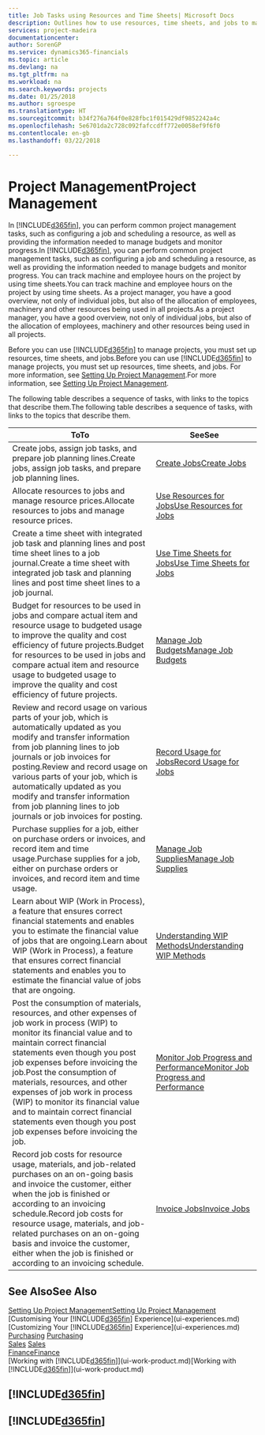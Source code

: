 ```yaml
---
title: Job Tasks using Resources and Time Sheets| Microsoft Docs
description: Outlines how to use resources, time sheets, and jobs to manage projects.
services: project-madeira
documentationcenter: 
author: SorenGP
ms.service: dynamics365-financials
ms.topic: article
ms.devlang: na
ms.tgt_pltfrm: na
ms.workload: na
ms.search.keywords: projects
ms.date: 01/25/2018
ms.author: sgroespe
ms.translationtype: HT
ms.sourcegitcommit: b34f276a764f0e828fbc1f015429df9852242a4c
ms.openlocfilehash: 5e6701da2c728c092fafccdff772e0058ef9f6f0
ms.contentlocale: en-gb
ms.lasthandoff: 03/22/2018

---
```

# <a name="project-management"></a><span data-ttu-id="dea7c-103">Project Management</span><span class="sxs-lookup"><span data-stu-id="dea7c-103">Project Management</span></span>
<span data-ttu-id="dea7c-104">In [!INCLUDE[d365fin](includes/d365fin_md.md)], you can perform common project management tasks, such as configuring a job and scheduling a resource, as well as providing the information needed to manage budgets and monitor progress.</span><span class="sxs-lookup"><span data-stu-id="dea7c-104">In [!INCLUDE[d365fin](includes/d365fin_md.md)], you can perform common project management tasks, such as configuring a job and scheduling a resource, as well as providing the information needed to manage budgets and monitor progress.</span></span> <span data-ttu-id="dea7c-105">You can track machine and employee hours on the project by using time sheets.</span><span class="sxs-lookup"><span data-stu-id="dea7c-105">You can track machine and employee hours on the project by using time sheets.</span></span> <span data-ttu-id="dea7c-106">As a project manager, you have a good overview, not only of individual jobs, but also of the allocation of employees, machinery and other resources being used in all projects.</span><span class="sxs-lookup"><span data-stu-id="dea7c-106">As a project manager, you have a good overview, not only of individual jobs, but also of the allocation of employees, machinery and other resources being used in all projects.</span></span>

<span data-ttu-id="dea7c-107">Before you can use [!INCLUDE[d365fin](includes/d365fin_md.md)] to manage projects, you must set up resources, time sheets, and jobs.</span><span class="sxs-lookup"><span data-stu-id="dea7c-107">Before you can use [!INCLUDE[d365fin](includes/d365fin_md.md)] to manage projects, you must set up resources, time sheets, and jobs.</span></span> <span data-ttu-id="dea7c-108">For more information, see [Setting Up Project Management](projects-setup-projects.md).</span><span class="sxs-lookup"><span data-stu-id="dea7c-108">For more information, see [Setting Up Project Management](projects-setup-projects.md).</span></span>  

<span data-ttu-id="dea7c-109">The following table describes a sequence of tasks, with links to the topics that describe them.</span><span class="sxs-lookup"><span data-stu-id="dea7c-109">The following table describes a sequence of tasks, with links to the topics that describe them.</span></span>

| <span data-ttu-id="dea7c-110">To</span><span class="sxs-lookup"><span data-stu-id="dea7c-110">To</span></span> | <span data-ttu-id="dea7c-111">See</span><span class="sxs-lookup"><span data-stu-id="dea7c-111">See</span></span> |
| --- | --- |
| <span data-ttu-id="dea7c-112">Create jobs, assign job tasks, and prepare job planning lines.</span><span class="sxs-lookup"><span data-stu-id="dea7c-112">Create jobs, assign job tasks, and prepare job planning lines.</span></span> |[<span data-ttu-id="dea7c-113">Create Jobs</span><span class="sxs-lookup"><span data-stu-id="dea7c-113">Create Jobs</span></span>](projects-how-create-jobs.md) |
| <span data-ttu-id="dea7c-114">Allocate resources to jobs and manage resource prices.</span><span class="sxs-lookup"><span data-stu-id="dea7c-114">Allocate resources to jobs and manage resource prices.</span></span> |[<span data-ttu-id="dea7c-115">Use Resources for Jobs</span><span class="sxs-lookup"><span data-stu-id="dea7c-115">Use Resources for Jobs</span></span>](projects-how-use-resources.md) |
| <span data-ttu-id="dea7c-116">Create a time sheet with integrated job task and planning lines and post time sheet lines to a job journal.</span><span class="sxs-lookup"><span data-stu-id="dea7c-116">Create a time sheet with integrated job task and planning lines and post time sheet lines to a job journal.</span></span> |[<span data-ttu-id="dea7c-117">Use Time Sheets for Jobs</span><span class="sxs-lookup"><span data-stu-id="dea7c-117">Use Time Sheets for Jobs</span></span>](projects-how-use-time-sheets.md) |
| <span data-ttu-id="dea7c-118">Budget for resources to be used in jobs and compare actual item and resource usage to budgeted usage to improve the quality and cost efficiency of future projects.</span><span class="sxs-lookup"><span data-stu-id="dea7c-118">Budget for resources to be used in jobs and compare actual item and resource usage to budgeted usage to improve the quality and cost efficiency of future projects.</span></span> |[<span data-ttu-id="dea7c-119">Manage Job Budgets</span><span class="sxs-lookup"><span data-stu-id="dea7c-119">Manage Job Budgets</span></span>](projects-how-manage-budgets.md) |
| <span data-ttu-id="dea7c-120">Review and record usage on various parts of your job, which is automatically updated as you modify and transfer information from job planning lines to job journals or job invoices for posting.</span><span class="sxs-lookup"><span data-stu-id="dea7c-120">Review and record usage on various parts of your job, which is automatically updated as you modify and transfer information from job planning lines to job journals or job invoices for posting.</span></span> |[<span data-ttu-id="dea7c-121">Record Usage for Jobs</span><span class="sxs-lookup"><span data-stu-id="dea7c-121">Record Usage for Jobs</span></span>](projects-how-record-job-usage.md) |
| <span data-ttu-id="dea7c-122">Purchase supplies for a job, either on purchase orders or invoices, and record item and time usage.</span><span class="sxs-lookup"><span data-stu-id="dea7c-122">Purchase supplies for a job, either on purchase orders or invoices, and record item and time usage.</span></span> |[<span data-ttu-id="dea7c-123">Manage Job Supplies</span><span class="sxs-lookup"><span data-stu-id="dea7c-123">Manage Job Supplies</span></span>](projects-how-manage-project-supplies.md) |
| <span data-ttu-id="dea7c-124">Learn about WIP (Work in Process), a feature that ensures correct financial statements and enables you to estimate the financial value of jobs that are ongoing.</span><span class="sxs-lookup"><span data-stu-id="dea7c-124">Learn about WIP (Work in Process), a feature that ensures correct financial statements and enables you to estimate the financial value of jobs that are ongoing.</span></span> |[<span data-ttu-id="dea7c-125">Understanding WIP Methods</span><span class="sxs-lookup"><span data-stu-id="dea7c-125">Understanding WIP Methods</span></span>](projects-understanding-wip.md) |
| <span data-ttu-id="dea7c-126">Post the consumption of materials, resources, and other expenses of job work in process (WIP) to monitor its financial value and to maintain correct financial statements even though you post job expenses before invoicing the job.</span><span class="sxs-lookup"><span data-stu-id="dea7c-126">Post the consumption of materials, resources, and other expenses of job work in process (WIP) to monitor its financial value and to maintain correct financial statements even though you post job expenses before invoicing the job.</span></span> |[<span data-ttu-id="dea7c-127">Monitor Job Progress and Performance</span><span class="sxs-lookup"><span data-stu-id="dea7c-127">Monitor Job Progress and Performance</span></span>](projects-how-monitor-progress-performance.md) |
| <span data-ttu-id="dea7c-128">Record job costs for resource usage, materials, and job-related purchases on an on-going basis and invoice the customer, either when the job is finished or according to an invoicing schedule.</span><span class="sxs-lookup"><span data-stu-id="dea7c-128">Record job costs for resource usage, materials, and job-related purchases on an on-going basis and invoice the customer, either when the job is finished or according to an invoicing schedule.</span></span> |[<span data-ttu-id="dea7c-129">Invoice Jobs</span><span class="sxs-lookup"><span data-stu-id="dea7c-129">Invoice Jobs</span></span>](projects-how-invoice-jobs.md) |

## <a name="see-also"></a><span data-ttu-id="dea7c-130">See Also</span><span class="sxs-lookup"><span data-stu-id="dea7c-130">See Also</span></span>
[<span data-ttu-id="dea7c-131">Setting Up Project Management</span><span class="sxs-lookup"><span data-stu-id="dea7c-131">Setting Up Project Management</span></span>](projects-setup-projects.md)  
<span data-ttu-id="dea7c-132">[Customising Your [!INCLUDE[d365fin](includes/d365fin_md.md)] Experience](ui-experiences.md)    </span><span class="sxs-lookup"><span data-stu-id="dea7c-132">[Customizing Your [!INCLUDE[d365fin](includes/d365fin_md.md)] Experience](ui-experiences.md)    </span></span>  
<span data-ttu-id="dea7c-133">[Purchasing](purchasing-manage-purchasing.md)       </span><span class="sxs-lookup"><span data-stu-id="dea7c-133">[Purchasing](purchasing-manage-purchasing.md)       </span></span>  
<span data-ttu-id="dea7c-134">[Sales](sales-manage-sales.md)  </span><span class="sxs-lookup"><span data-stu-id="dea7c-134">[Sales](sales-manage-sales.md)  </span></span>  
[<span data-ttu-id="dea7c-135">Finance</span><span class="sxs-lookup"><span data-stu-id="dea7c-135">Finance</span></span>](finance.md)  
<span data-ttu-id="dea7c-136">[Working with [!INCLUDE[d365fin](includes/d365fin_md.md)]](ui-work-product.md)</span><span class="sxs-lookup"><span data-stu-id="dea7c-136">[Working with [!INCLUDE[d365fin](includes/d365fin_md.md)]](ui-work-product.md)</span></span>  

## [!INCLUDE[d365fin](includes/free_trial_md.md)]  
## [!INCLUDE[d365fin](includes/training_link_md.md)]


